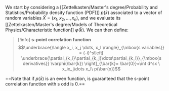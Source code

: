We start by considering a [[Zettelkasten/Master's degree/Probability and Statistics/Probability density function (PDF)]] $p(\bar{x})$ associated to a vector of random variables $\bar{X} = (x_1,x_2,\dots,x_n)$, and we evaluate its [[Zettelkasten/Master's degree/Models of Theoretical Physics/Characteristic function]] $\varphi(\bar{k})$.
We can then define:

>[!info] **s-point correlation function**
>$$\underbrace{\langle x_i, x_j \dots, x_l \rangle}_{\mbox{s variables}} = (-i)^s\left[ \underbrace{\partial_{k_i}\partial_{k_j}\dots\partial_{k_l}}_{\mbox{s derivatives}} \varphi(\bar{k}) \right]_{\bar{k}= \bar{0}}=\int d^sx \ x_ix_j\dots x_l\ p(\bar{x})$$

==Note that if $p(\bar{x})$ is an even function, is guaranteed that the s-point correlation function with s odd is 0.==
